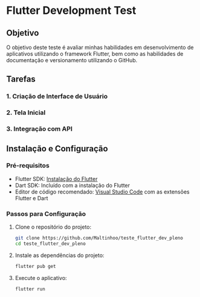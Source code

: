 # Flutter Development Test

## Objetivo

O objetivo deste teste é avaliar minhas habilidades em desenvolvimento de aplicativos utilizando o framework Flutter, bem como as habilidades de documentação e versionamento utilizando o GitHub.

## Tarefas

### 1. Criação de Interface de Usuário

### 2. Tela Inicial

### 3. Integração com API

## Instalação e Configuração

### Pré-requisitos

- Flutter SDK: [Instalação do Flutter](https://flutter.dev/docs/get-started/install)
- Dart SDK: Incluído com a instalação do Flutter
- Editor de código recomendado: [Visual Studio Code](https://code.visualstudio.com/) com as extensões Flutter e Dart

### Passos para Configuração

1. Clone o repositório do projeto:
   ```bash
   git clone https://github.com/Maltinhoo/teste_flutter_dev_pleno
   cd teste_flutter_dev_pleno
   ```

2. Instale as dependências do projeto:
   ```bash
   flutter pub get
   ```

3. Execute o aplicativo:
   ```bash
   flutter run
   ```

